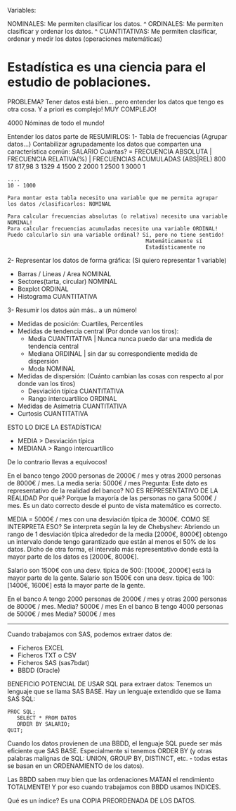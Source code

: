 Variables:

NOMINALES: Me permiten clasificar los datos.
   ^
ORDINALES: Me permiten clasificar y ordenar los datos.
   ^
CUANTITATIVAS: Me permiten clasificar, ordenar y medir los datos (operaciones matemáticas)


# Estadística es una ciencia para el estudio de poblaciones.

PROBLEMA? Tener datos está bien... pero entender los datos que tengo es otra cosa.
Y a priori es complejo! MUY COMPLEJO!

4000 Nóminas de todo el mundo!

Entender los datos parte de RESUMIRLOS:
1- Tabla de frecuencias (Agrupar datos...) Contabilizar agrupadamente los datos 
    que comparten una característica común: SALARIO
           Cuántas? = FRECUENCIA ABSOLUTA | FRECUENCIA RELATIVA(%) | FRECUENCIAS ACUMULADAS (ABS|REL)
    800    17
    817,98  3
    1329    4
    1500    2
    2000    1
    2500    1
    3000    1

    ....
    10 - 1000

    Para montar esta tabla necesito una variable que me permita agrupar los datos /clasificarlos: NOMINAL

    Para calcular frecuencias absolutas (o relativa) necesito una variable NOMINAL!
    Para calcular frecuencias acumuladas necesito una variable ORDINAL!
    Puedo calcularlo sin una variable ordinal? Sí, pero no tiene sentido!
                                                Matemáticamente sí
                                                Estadísticamente no

2- Representar los datos de forma gráfica: (Si quiero representar 1 variable)
   - Barras / Lineas / Area         NOMINAL
   - Sectores(tarta, circular)      NOMINAL
   - Boxplot                        ORDINAL
   - Histograma                     CUANTITATIVA

3- Resumir los datos aún más.. a un número!
   - Medidas de posición: Cuartiles, Percentiles
   - Medidas de tendencia central (Por donde van los tiros): 
     - Media                           CUANTITATIVA   |  Nunca nunca puedo dar una medida de tendencia central
     - Mediana                         ORDINAL        |  sin dar su correspondiente medida de dispersión
     - Moda                            NOMINAL
   - Medidas de dispersión: (Cuánto cambian las cosas con respecto al por donde van los tiros)
     - Desviación típica               CUANTITATIVA
     - Rango intercuartílico           ORDINAL
   - Medidas de Asimetría              CUANTITATIVA
   - Curtosis                          CUANTITATIVA


ESTO LO DICE LA ESTADÍSTICA!
- MEDIA > Desviación típica
- MEDIANA > Rango intercuartílico

De lo contrario llevas a equívocos!

   En el banco tengo 2000 personas de 2000€ / mes y otras 2000 personas de 8000€ / mes.
   La media sería: 5000€ / mes
   Pregunta: Este dato es representativo de la realidad del banco? NO ES REPRESENTATIVO DE LA REALIDAD
      Por qué? Porque la mayoría de las personas no gana 5000€ / mes.
      Es un dato correcto desde el punto de vista matemático es correcto.

   MEDIA = 5000€ / mes con una desviación típica de 3000€.
   COMO SE INTERPRETA ESO? Se interpreta según la ley de Chebyshev:
      Abriendo un rango de 1 desviación típica alrededor de la media [2000€, 8000€] obtengo un intervalo
      donde tengo garantizado que están al menos el 50% de los datos.
      Dicho de otra forma, el intervalo más representativo donde está la mayor parte de los datos es [2000€, 8000€].

   Salario son 1500€ con una desv. tipica de 500: [1000€, 2000€] está la mayor parte de la gente.
   Salario son 1500€ con una desv. tipica de 100: [1400€, 1600€] está la mayor parte de la gente.

   En el banco A tengo 2000 personas de 2000€ / mes y otras 2000 personas de 8000€ / mes.
      Media? 5000€ / mes
   En el banco B tengo 4000 personas de 5000€ / mes
      Media? 5000€ / mes


---
Cuando trabajamos con SAS, podemos extraer datos de:
- Ficheros EXCEL
- Ficheros TXT o CSV
- Ficheros SAS (sas7bdat)
- BBDD (Oracle)

BENEFICIO POTENCIAL DE USAR SQL para extraer datos:
Tenemos un lenguaje que se llama SAS BASE.
Hay un lenguaje extendido que se llama SAS SQL:
```sas
PROC SQL;
   SELECT * FROM DATOS
   ORDER BY SALARIO;
QUIT;
```

Cuando los datos provienen de una BBDD, el lenguaje SQL puede ser más eficiente que SAS BASE.
Especialmente si tenemos ORDER BY (y otras palabras malignas de SQL: UNION, GROUP BY, DISTINCT, etc. - todas estas se basan en un ORDENAMIENTO de los datos).

Las BBDD saben muy bien que las ordenaciones MATAN el rendimiento TOTALMENTE!
Y por eso cuando trabajamos con BBDD usamos INDICES.

Qué es un índice? Es una COPIA PREORDENADA DE LOS DATOS.
